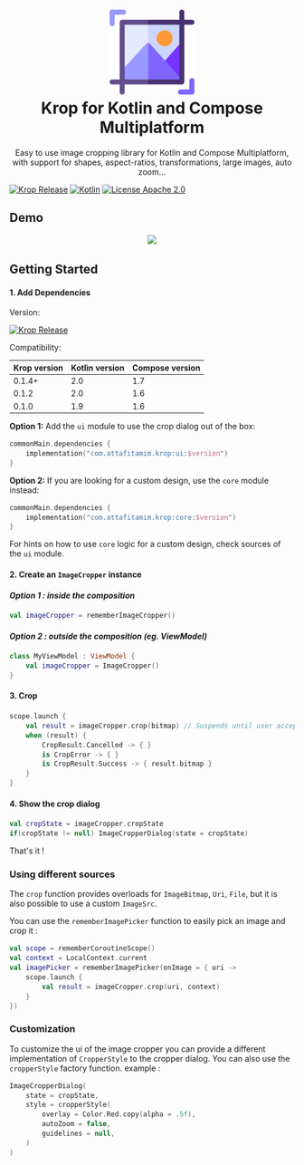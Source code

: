 <h1 align="center">
    <img height="150" src="./art/icon.png"/>
    <br>
    Krop for Kotlin and Compose Multiplatform
</h1>
<p align="center">Easy to use image cropping library for Kotlin and Compose Multiplatform, with support for shapes, aspect-ratios, transformations, large images, auto zoom...</p>

[![Krop Release](https://img.shields.io/github/release/tamimattafi/krop.svg?style=for-the-badge&color=darkgreen)](https://github.com/tamimattafi/krop/releases)
[![Kotlin](https://img.shields.io/github/languages/top/tamimattafi/krop.svg?style=for-the-badge&color=blueviolet)](https://kotlinlang.org/)
[![License Apache 2.0](https://img.shields.io/github/license/tamimattafi/krop.svg?style=for-the-badge&color=purple)](https://github.com/tamimattafi/krop/blob/main/LICENSE)

## Demo
<p align="center">
<img height="500" src="art/preview.gif"/>
</p>

## Getting Started

#### 1. Add Dependencies
Version: 

[![Krop Release](https://img.shields.io/github/release/tamimattafi/krop.svg?style=for-the-badge&color=darkgreen)](https://github.com/tamimattafi/krop/releases)

Compatibility:

| Krop version | Kotlin version | Compose version |
|--------------|----------------|-----------------|
| 0.1.4+       | 2.0            | 1.7             |
| 0.1.2        | 2.0            | 1.6             |
| 0.1.0        | 1.9            | 1.6             |

**Option 1:** Add the `ui` module to use the crop dialog out of the box:
```kotlin
commonMain.dependencies {
    implementation("com.attafitamim.krop:ui:$version")
}
```

**Option 2:** If you are looking for a custom design, use the `core` module instead:
```kotlin
commonMain.dependencies {
    implementation("com.attafitamim.krop:core:$version")
}
```
For hints on how to use `core` logic for a custom design, check sources of the `ui` module.

#### 2. Create an `ImageCropper` instance
#### ***Option 1 : inside the composition***
```kotlin
val imageCropper = rememberImageCropper()
```
#### ***Option 2 : outside the composition (eg. ViewModel)***
```kotlin
class MyViewModel : ViewModel {
    val imageCropper = ImageCropper()
}
```
#### 3. Crop
```kotlin
scope.launch {
    val result = imageCropper.crop(bitmap) // Suspends until user accepts or cancels cropping
    when (result) {
        CropResult.Cancelled -> { }
        is CropError -> { }
        is CropResult.Success -> { result.bitmap }
    }
}
```
#### 4. Show the crop dialog
```kotlin
val cropState = imageCropper.cropState 
if(cropState != null) ImageCropperDialog(state = cropState)
```
That's it !
### Using different sources
The ```crop``` function provides overloads for `ImageBitmap`, `Uri`, `File`, but it is also possible to use a custom `ImageSrc`.

You can use the ```rememberImagePicker``` function to easily pick an image and crop it :
```kotlin
val scope = rememberCoroutineScope()
val context = LocalContext.current
val imagePicker = rememberImagePicker(onImage = { uri ->
    scope.launch {
        val result = imageCropper.crop(uri, context)
    }
})
```

### Customization 
To customize the ui of the image cropper you can provide a different implementation of `CropperStyle` to the cropper dialog.
You can also use the `cropperStyle` factory function. example :
```kotlin
ImageCropperDialog(
    state = cropState,
    style = cropperStyle(
        overlay = Color.Red.copy(alpha = .5f),
        autoZoom = false,
        guidelines = null,
    )
)
```
